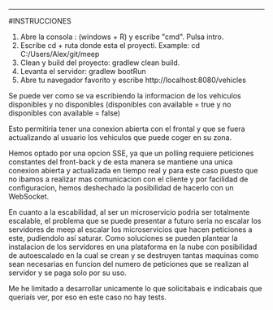 *********************************************************

#INSTRUCCIONES

1. Abre la consola : (windows + R) y escribe "cmd". Pulsa intro.
2. Escribe cd + ruta donde esta el proyecti. Example: cd C:/Users/Alex/git/meep
3. Clean y build del proyecto: gradlew clean build. 
4. Levanta el servidor: gradlew bootRun 
5. Abre tu navegador favorito y escribe http://localhost:8080/vehicles

Se puede ver como se va escribiendo la informacion de los vehiculos disponibles y no disponibles (disponibles con available = true y no disponibles con available = false)

Esto permitiria tener una conexion abierta con el frontal y que se fuera actualizando al usuario los vehiculos que puede coger en su zona.

Hemos optado por una opcion SSE, ya que un polling requiere peticiones constantes del front-back y de esta manera se mantiene una unica conexion abierta y actualizada en tiempo real y para este caso puesto que no ibamos a realizar mas comunicacion con el cliente y por facilidad de configuracion, hemos deshechado la posibilidad de hacerlo con un WebSocket.

En cuanto a la escabilidad, al ser un microservicio podria ser totalmente escalable, el problema que se puede presentar a futuro seria no escalar los servidores de meep al escalar los microservicios que hacen peticiones a este, pudiendolo así saturar. Como soluciones se pueden plantear la instalacion de los servidores en una plataforma en la nube con posibilidad de autoescalado en la cual se crean y se destruyen tantas maquinas como sean necesarias en funcion del numero de peticiones que se realizan al servidor y se paga solo por su uso.

Me he limitado a desarrollar unicamente lo que solicitabais e indicabais que queriaís ver, por eso en este caso no hay tests.


